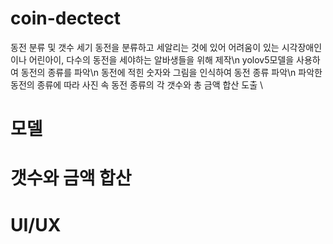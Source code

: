 # coin-dectect

 동전 분류 및 갯수 세기
 동전을 분류하고 세알리는 것에 있어 어려움이 있는 시각장애인이나 어린아이, 다수의 동전을 세야하는 알바생들을 위해 제작\n
 yolov5모델을 사용하여 동전의 종류를 파악\n
동전에 적힌 숫자와 그림을 인식하여 동전 종류 파악\n
파악한 동전의 종류에 따라 사진 속 동전 종류의 각 갯수와 총 금액 합산 도출
\
# 모델

# 갯수와 금액 합산

# UI/UX
